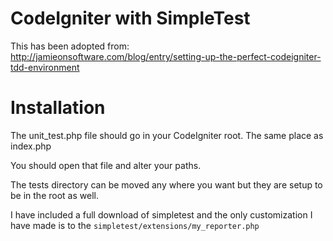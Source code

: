 # CodeIgniter with SimpleTest

This has been adopted from:
http://jamieonsoftware.com/blog/entry/setting-up-the-perfect-codeigniter-tdd-environment

# Installation

The unit_test.php file should go in your CodeIgniter root. The same place as index.php

You should open that file and alter your paths. 

The tests directory can be moved any where you want but they are setup to be in the root as well. 

I have included a full download of simpletest and the only customization I have made is to the `simpletest/extensions/my_reporter.php`

